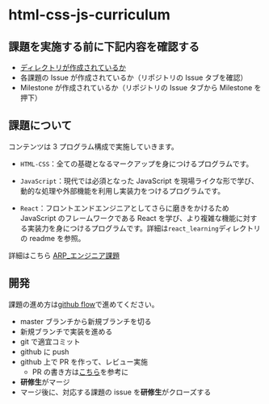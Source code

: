 # html-css-js-curriculum

## 課題を実施する前に下記内容を確認する

- [ディレクトリが作成されているか](https://www.notion.so/arpeggio-inc/736a84d884b64328bd54cf7efa4000fd)
- 各課題の Issue が作成されているか（リポジトリの Issue タブを確認）
- Milestone が作成されているか（リポジトリの Issue タブから Milestone を押下）

## 課題について

コンテンツは 3 プログラム構成で実施していきます。

- `HTML-CSS`：全ての基礎となるマークアップを身につけるプログラムです。

- `JavaScript`：現代では必須となった JavaScript を現場ライクな形で学び、動的な処理や外部機能を利用し実装力をつけるプログラムです。

- `React`：フロントエンドエンジニアとしてさらに磨きをかけるため JavaScript のフレームワークである React を学び、より複雑な機能に対する実装力を身につけるプログラムです。詳細は`react_learning`ディレクトリの readme を参照。

詳細はこちら [ARP\_エンジニア課題](https://www.notion.so/arpeggio-inc/ARP_-6a43a682ec984936a2c879970de0fa11)

## 開発

課題の進め方は[github flow](https://atmarkit.itmedia.co.jp/ait/articles/1708/01/news015.html)で進めてください。

- master ブランチから新規ブランチを切る
- 新規ブランチで実装を進める
- git で適宜コミット
- github に push
- github 上で PR を作って、レビュー実施
  - PR の書き方は[こちら](https://hydrakecat.hatenablog.jp/entry/2018/06/30/%E3%83%AC%E3%83%93%E3%83%A5%E3%83%BC%E3%81%97%E3%81%A6%E3%82%82%E3%82%89%E3%81%84%E3%82%84%E3%81%99%E3%81%84PR%E3%81%AE%E6%9B%B8%E3%81%8D%E6%96%B9)を参考に
- **研修生**がマージ
- マージ後に、対応する課題の issue を**研修生**がクローズする
